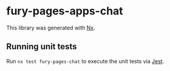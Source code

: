# fury-pages-apps-chat

This library was generated with [Nx](https://nx.dev).


## Running unit tests

Run `nx test fury-pages-chat` to execute the unit tests via [Jest](https://jestjs.io).


